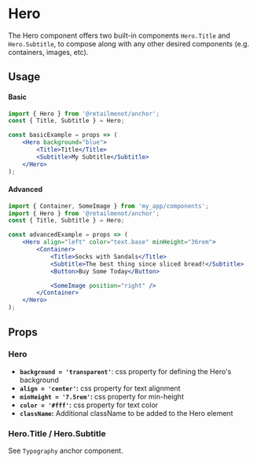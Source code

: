 # Hero

The Hero component offers two built-in components `Hero.Title` and `Hero.Subtitle`, to compose along with any other desired components (e.g. containers, images, etc).

## Usage

#### Basic

```jsx
import { Hero } from '@retailmenot/anchor';
const { Title, Subtitle } = Hero;

const basicExample = props => (
    <Hero background="blue">
        <Title>Title</Title>
        <Subtitle>My Subtitle</Subtitle>
    </Hero>
);
```

#### Advanced

```jsx
import { Container, SomeImage } from 'my_app/components';
import { Hero } from '@retailmenot/anchor';
const { Title, Subtitle } = Hero;

const advancedExample = props => (
    <Hero align="left" color="text.base" minHeight="36rem">
        <Container>
            <Title>Socks with Sandals</Title>
            <Subtitle>The best thing since sliced bread!</Subtitle>
            <Button>Buy Some Today</Button>

            <SomeImage position="right" />
        </Container>
    </Hero>
);
```

## Props

### Hero

-   **`background = 'transparent'`**: css property for defining the Hero's background
-   **`align = 'center'`:** css property for text alignment
-   **`minHeight = '7.5rem'`:** css property for min-height
-   **`color = '#fff'`:** css property for text color
-   **`className`:** Additional className to be added to the Hero element

### Hero.Title / Hero.Subtitle

See `Typography` anchor component.
